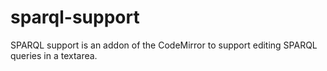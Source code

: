 # sparql-support
SPARQL support is an addon of the CodeMirror to support editing SPARQL queries in a textarea.
